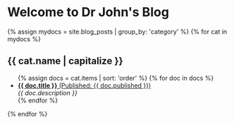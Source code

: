 # Welcome to Dr John's Blog

{% assign mydocs = site.blog_posts | group_by: 'category' %}
{% for cat in mydocs %}
<h2>{{ cat.name | capitalize }}</h2>
    <ul>  
        {% assign docs = cat.items | sort: 'order' %}
        {% for doc in docs %}
            <li><a href="{{ doc.url }}"><b>{{ doc.title }}</b> (Published: {{ doc.published }})</a><br/><i>{{ doc.description }}</i>
            </li>
        {% endfor %}
    </ul>
{% endfor %}

